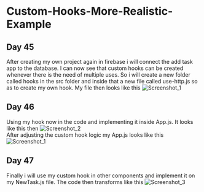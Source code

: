 # Custom-Hooks-More-Realistic-Example
## Day 45  
After creating my own project again in firebase i will connect the add task app to the database. I can now see that custom hooks can be created whenever there is the need of multiple uses. So i will create a new folder called hooks in the src folder and inside that a new file called use-http.js so as to create my own hook. My file then looks like this ![Screenshot_1](https://user-images.githubusercontent.com/90603989/177600540-ef3d1986-5d81-4be2-80cb-54170352ee38.png)  
## Day 46  
Using my hook now in the code and implementing it inside App.js. It looks like this then ![Screenshot_2](https://user-images.githubusercontent.com/90603989/177790776-a38e4a14-4673-45dc-9ffe-b4beb15bf300.png)  
After adjusting the custom hook logic my App.js looks like this ![Screenshot_1](https://user-images.githubusercontent.com/90603989/178026852-fb9a4aea-f4da-414a-b9ca-237eebfc8071.png)  
## Day 47  
Finally i will use my custom hook in other components and implement it on my NewTask.js file. The code then transforms like this ![Screenshot_3](https://user-images.githubusercontent.com/90603989/178102965-682880c3-a64d-4f46-ab77-2e2e99002b21.png)

